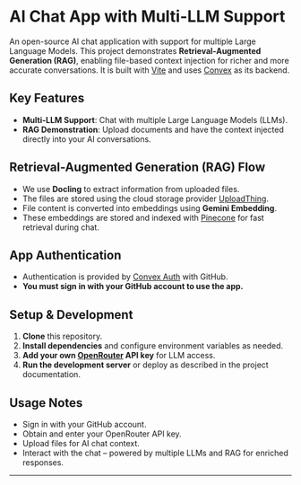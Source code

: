 # AI Chat App with Multi-LLM Support

An open-source AI chat application with support for multiple Large Language Models. This project demonstrates **Retrieval-Augmented Generation (RAG)**, enabling file-based context injection for richer and more accurate conversations. It is built with [Vite](https://vite.dev/) and uses [Convex](https://convex.dev/) as its backend.

## Key Features

- **Multi-LLM Support**: Chat with multiple Large Language Models (LLMs).
- **RAG Demonstration**: Upload documents and have the context injected directly into your AI conversations.

## Retrieval-Augmented Generation (RAG) Flow

- We use **Docling** to extract information from uploaded files.
- The files are stored using the cloud storage provider [UploadThing](https://uploadthing.com/).
- File content is converted into embeddings using **Gemini Embedding**.
- These embeddings are stored and indexed with [Pinecone](https://www.pinecone.io/) for fast retrieval during chat.

## App Authentication

- Authentication is provided by [Convex Auth](https://auth.convex.dev/) with GitHub.
- **You must sign in with your GitHub account to use the app.**

## Setup & Development

1. **Clone** this repository.
2. **Install dependencies** and configure environment variables as needed.
3. **Add your own [OpenRouter](https://openrouter.ai/) API key** for LLM access.
4. **Run the development server** or deploy as described in the project documentation.

## Usage Notes

- Sign in with your GitHub account.
- Obtain and enter your OpenRouter API key.
- Upload files for AI chat context.
- Interact with the chat – powered by multiple LLMs and RAG for enriched responses.

---
